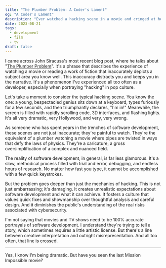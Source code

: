 ```yaml
---
title: "The Plumber Problem: A Coder's Lament"
og: "A Coder's Lament"
description: "Ever watched a hacking scene in a movie and cringed at how unrealistic it was? As someone who has spent years in the trenches of software development, these scenes are not just inaccurate; they're painful to watch. They're a caricature, a gross oversimplification of a complex and nuanced field."
date: 2023-08-21
tags:
  - development
  - film
  - tv
draft: false
---
```



I came across John Siracusa's most recent blog post, where he talks about "[The Plumber Problem](https://hypercritical.co/2023/08/18/the-plumber-problem)". It's a phrase that describes the experience of watching a movie or reading a work of fiction that inaccurately depicts a subject area you know well. This inaccuracy distracts you and keeps you in the narrative. It's a phenomenon I've experienced all too often as a developer, especially when portraying "hacking" in pop culture.

Let's take a moment to consider the typical hacking scene. You know the one: a young, bespectacled genius sits down at a keyboard, types furiously for a few seconds, and then triumphantly declares, "I'm in!" Meanwhile, the screen is filled with rapidly scrolling code, 3D interfaces, and flashing lights. It's all very dramatic, very Hollywood, and very, very wrong.

As someone who has spent years in the trenches of software development, these scenes are not just inaccurate; they're painful to watch. They're the equivalent of a plumber watching a movie where pipes are twisted in ways that defy the laws of physics. They're a caricature, a gross oversimplification of a complex and nuanced field.

The reality of software development, in general, is far less glamorous. It's a slow, methodical process filled with trial and error, debugging, and endless hours of research. No matter how fast you type, it cannot be accomplished with a few quick keystrokes.

But the problem goes deeper than just the mechanics of hacking. This is not just embarrassing; it's damaging. It creates unrealistic expectations about software development and what it can achieve. It fosters a culture that values quick fixes and showmanship over thoughtful analysis and careful design. And it diminishes the public's understanding of the real risks associated with cybersecurity.

I'm not saying that movies and TV shows need to be 100% accurate portrayals of software development. I understand they're trying to tell a story, which sometimes requires a little artistic license. But there's a line between creative interpretation and outright misrepresentation. And all too often, that line is crossed.

---

Yes, I know I'm being dramatic. But have you seen the last Mission Impossible movie?